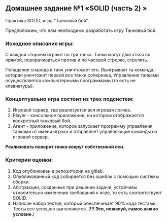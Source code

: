 ## Домашнее задание №1 «SOLID (часть 2) »

Практика SOLID, игра "Танковый бой".

Предположим, что нам необходимо разработать игру Танковый бой.

### Исходное описание игры:
С каждой стороны играют по три танка. Танки могут двигаться по прямой, поворачиваться против и по часовой стрелке, стрелять.

Попадание снаряда в танк уничтожает его. Выигрывает та команда, которая уничтожит первой все танки соперника,
Управление танками осуществляется компьютерными программами (то есть не клавиатуры).

### Концептуально игра состоит из трех подсистем:
1. Игровой сервер, где реализуется вся игровая логика.
2. Player - консольное приложение, на котором отображается конкретный танковый бой.
3. Агент - приложение, которое запускает программу управления танками от имени игрока и отправляет управляющие команды на игровой сервер.

**Реализовать поворот танка вокруг собственной оси.**

### Критерии оценки:
1. Код опубликован в репозитории на gitlab.
2. Опубликованный код собирается без ошибок с помощью системы сборки.
3. Абстракции, созданные при решении задачи, устойчивы относительно изменения требований к игре, то есть соответствуют SOLID.
4. Написан набор тестов, который обеспечивает 90% кода тестами. Тесты все успешно выполняются. (**!!! Это, пожалуй, самое важно условие.**)

